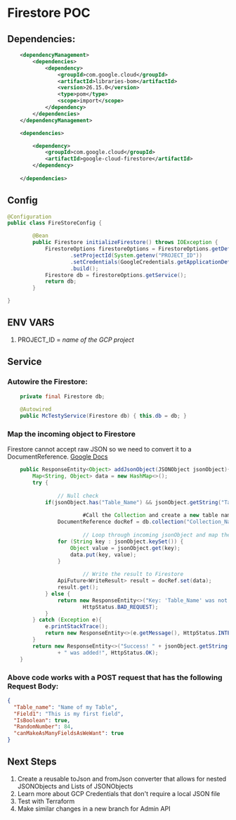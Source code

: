 # Firestore POC

## Dependencies:
```xml
    <dependencyManagement>
		<dependencies>
			<dependency>
				<groupId>com.google.cloud</groupId>
				<artifactId>libraries-bom</artifactId>
				<version>26.15.0</version>
				<type>pom</type>
				<scope>import</scope>
			</dependency>
		</dependencies>
	</dependencyManagement>

	<dependencies>

		<dependency>
			<groupId>com.google.cloud</groupId>
			<artifactId>google-cloud-firestore</artifactId>
		</dependency>
		
	</dependencies>
```

## Config
```java
@Configuration
public class FireStoreConfig {

	    @Bean
	    public Firestore initializeFirestore() throws IOException {
	        FirestoreOptions firestoreOptions = FirestoreOptions.getDefaultInstance().toBuilder()
	                .setProjectId(System.getenv("PROJECT_ID"))
	                .setCredentials(GoogleCredentials.getApplicationDefault())
	                .build();
	        Firestore db = firestoreOptions.getService();
	        return db;
	    }

}
```

## ENV VARS

1. PROJECT_ID = *name of the GCP project*

## Service

### Autowire the Firestore:
```java
    private final Firestore db;
	
    @Autowired
    public McTestyService(Firestore db) { this.db = db; }
```

### Map the incoming object to Firestore

Firestore cannot accept raw JSON so we need to convert it to a DocumentReference.
[Google Docs](https://firebase.google.com/docs/firestore/query-data/get-data#java_1)

```java
    public ResponseEntity<Object> addJsonObject(JSONObject jsonObject){
        Map<String, Object> data = new HashMap<>();
        try {
            
                // Null check
        	if(jsonObject.has("Table_Name") && jsonObject.getString("Table_Name") != null) {
            
                        #Call the Collection and create a new table named: "Table_Name" or replace "Table_Name" if exists
        		DocumentReference docRef = db.collection("Collection_Name").document(jsonObject.getString("Table_Name"));
                
                        // Loop through incoming jsonObject and map the key value pairs to a Map<String, Object>
        		for (String key : jsonObject.keySet()) {
        			Object value = jsonObject.get(key);
        			data.put(key, value);
        		}
                
                        // Write the result to Firestore
        		ApiFuture<WriteResult> result = docRef.set(data);
        		result.get();
           	} else {
           		return new ResponseEntity<>("Key: 'Table_Name' was not provided",
           				HttpStatus.BAD_REQUEST);
           	}
        } catch (Exception e){
            e.printStackTrace();
            return new ResponseEntity<>(e.getMessage(), HttpStatus.INTERNAL_SERVER_ERROR);
        }
        return new ResponseEntity<>("Success! " + jsonObject.getString("Table_Name")
                + " was added!", HttpStatus.OK);
    }
```

### Above code works with a POST request that has the following Request Body:
```json
{
  "Table_name": "Name of my Table",
  "Field1": "This is my first field",
  "IsBoolean": true,
  "RandomNumber": 84,
  "canMakeAsManyFieldsAsWeWant": true
}

```

## Next Steps
1. Create a reusable toJson and fromJson converter that allows for nested JSONObjects and Lists of JSONObjects
2. Learn more about GCP Credentials that don't require a local JSON file
3. Test with Terraform
4. Make similar changes in a new branch for Admin API
